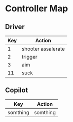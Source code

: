 # Controller Map

## Driver

| Key | Action |
| ------- | ------ |
|1|shooter assalerate|
|2|trigger|
|3|aim|
|11|suck|

## Copilot

| Key | Action |
| ------- | ------ |
|somthing | somthing |
